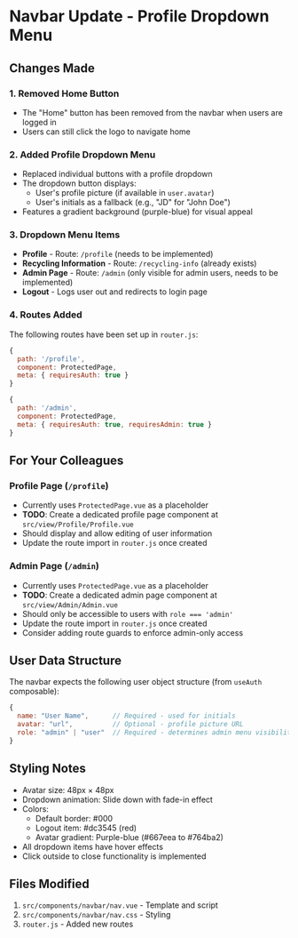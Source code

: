 # Navbar Update - Profile Dropdown Menu

## Changes Made

### 1. **Removed Home Button**
   - The "Home" button has been removed from the navbar when users are logged in
   - Users can still click the logo to navigate home

### 2. **Added Profile Dropdown Menu**
   - Replaced individual buttons with a profile dropdown
   - The dropdown button displays:
     - User's profile picture (if available in `user.avatar`)
     - User's initials as a fallback (e.g., "JD" for "John Doe")
   - Features a gradient background (purple-blue) for visual appeal

### 3. **Dropdown Menu Items**
   - **Profile** - Route: `/profile` (needs to be implemented)
   - **Recycling Information** - Route: `/recycling-info` (already exists)
   - **Admin Page** - Route: `/admin` (only visible for admin users, needs to be implemented)
   - **Logout** - Logs user out and redirects to login page

### 4. **Routes Added**
   The following routes have been set up in `router.js`:
   
   ```javascript
   {
     path: '/profile',
     component: ProtectedPage,
     meta: { requiresAuth: true }
   }
   
   {
     path: '/admin',
     component: ProtectedPage,
     meta: { requiresAuth: true, requiresAdmin: true }
   }
   ```

## For Your Colleagues

### Profile Page (`/profile`)
- Currently uses `ProtectedPage.vue` as a placeholder
- **TODO**: Create a dedicated profile page component at `src/view/Profile/Profile.vue`
- Should display and allow editing of user information
- Update the route import in `router.js` once created

### Admin Page (`/admin`)
- Currently uses `ProtectedPage.vue` as a placeholder
- **TODO**: Create a dedicated admin page component at `src/view/Admin/Admin.vue`
- Should only be accessible to users with `role === 'admin'`
- Update the route import in `router.js` once created
- Consider adding route guards to enforce admin-only access

## User Data Structure

The navbar expects the following user object structure (from `useAuth` composable):

```javascript
{
  name: "User Name",      // Required - used for initials
  avatar: "url",          // Optional - profile picture URL
  role: "admin" | "user"  // Required - determines admin menu visibility
}
```

## Styling Notes

- Avatar size: 48px × 48px
- Dropdown animation: Slide down with fade-in effect
- Colors:
  - Default border: #000
  - Logout item: #dc3545 (red)
  - Avatar gradient: Purple-blue (#667eea to #764ba2)
- All dropdown items have hover effects
- Click outside to close functionality is implemented

## Files Modified

1. `src/components/navbar/nav.vue` - Template and script
2. `src/components/navbar/nav.css` - Styling
3. `router.js` - Added new routes
